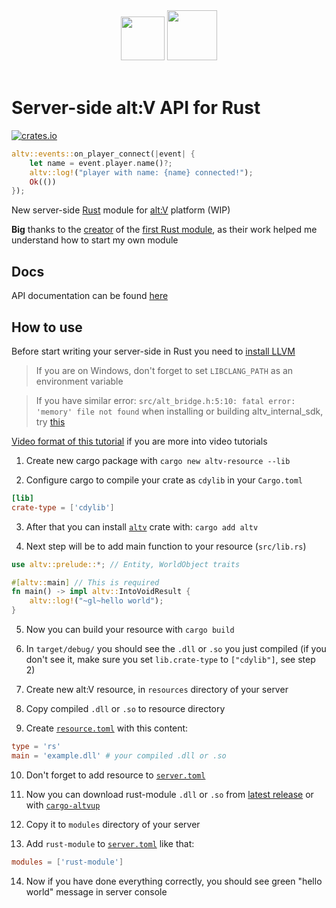 <div align="center">
<img width="70px" src="https://user-images.githubusercontent.com/54737754/232321923-66ba765e-33a4-449e-9e9b-2dc13ff8c176.svg"/> <img width="80px" src="https://user-images.githubusercontent.com/54737754/232321872-45100319-28a3-46e9-adf9-3dba5b8da9a8.png"/>
</div>
<br>

# Server-side alt:V API for Rust
[![crates.io](https://img.shields.io/crates/v/altv.svg)](https://crates.io/crates/altv)

```rust
altv::events::on_player_connect(|event| {
    let name = event.player.name()?;
    altv::log!("player with name: {name} connected!");
    Ok(())
});
```

New server-side [Rust](https://www.rust-lang.org) module for [alt:V](https://altv.mp) platform (WIP)

**Big** thanks to the [creator](https://github.com/justdimaa) of the [first Rust module](https://github.com/justdimaa/altv-rs), as their work helped me understand how to start my own module

## Docs

API documentation can be found [here](https://docs.rs/altv)

## How to use

Before start writing your server-side in Rust you need to [install LLVM](https://rust-lang.github.io/rust-bindgen/requirements.html#installing-clang)
> If you are on Windows, don't forget to set `LIBCLANG_PATH` as an environment variable

> If you have similar error: `src/alt_bridge.h:5:10: fatal error: 'memory' file not found` when installing or building altv_internal_sdk, try [this](https://stackoverflow.com/questions/26333823/clang-doesnt-see-basic-headers/75546125#75546125)

[Video format of this tutorial](https://youtu.be/PRIJsRdjiGg) if you are more into video tutorials

1. Create new cargo package with `cargo new altv-resource --lib`

2. Configure cargo to compile your crate as `cdylib` in your `Cargo.toml`
```toml
[lib]
crate-type = ['cdylib']
```

3. After that you can install [`altv`](https://crates.io/crates/altv) crate with: `cargo add altv`

4. Next step will be to add main function to your resource (`src/lib.rs`)
```rust
use altv::prelude::*; // Entity, WorldObject traits

#[altv::main] // This is required
fn main() -> impl altv::IntoVoidResult {
    altv::log!("~gl~hello world");
}
```

5. Now you can build your resource with `cargo build`

6. In `target/debug/` you should see the `.dll` or `.so` you just compiled (if you don't see it, make sure you set `lib.crate-type` to `["cdylib"]`, see step 2)

7. Create new alt:V resource, in `resources` directory of your server

8. Copy compiled `.dll` or `.so` to resource directory

9. Create [`resource.toml`](https://docs.altv.mp/articles/configs/resource.html) with this content:
```toml
type = 'rs'
main = 'example.dll' # your compiled .dll or .so
```

10. Don't forget to add resource to [`server.toml`](https://docs.altv.mp/articles/configs/server.html)

11. Now you can download rust-module `.dll` or `.so` from [latest release](https://github.com/xxshady/altv-rust/releases) or with [`cargo-altvup`](https://github.com/xxshady/cargo-altvup)

12. Copy it to `modules` directory of your server

13. Add `rust-module` to [`server.toml`](https://docs.altv.mp/articles/configs/server.html) like that:
```toml
modules = ['rust-module']
```

14. Now if you have done everything correctly, you should see green "hello world" message in server console
